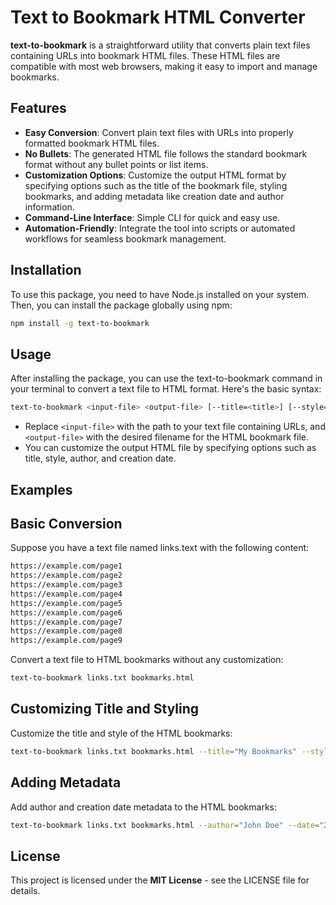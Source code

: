 # Text to Bookmark HTML Converter

**text-to-bookmark** is a straightforward utility that converts plain text files containing URLs into bookmark HTML files. These HTML files are compatible with most web browsers, making it easy to import and manage bookmarks.

## Features

- **Easy Conversion**: Convert plain text files with URLs into properly formatted bookmark HTML files.
- **No Bullets**: The generated HTML file follows the standard bookmark format without any bullet points or list items.
- **Customization Options**: Customize the output HTML format by specifying options such as the title of the bookmark file, styling bookmarks, and adding metadata like creation date and author information.
- **Command-Line Interface**: Simple CLI for quick and easy use.
- **Automation-Friendly**: Integrate the tool into scripts or automated workflows for seamless bookmark management.

## Installation

To use this package, you need to have Node.js installed on your system. Then, you can install the package globally using npm:

```bash
npm install -g text-to-bookmark
```

## Usage

After installing the package, you can use the text-to-bookmark command in your terminal to convert a text file to HTML format. Here's the basic syntax:

```bash
text-to-bookmark <input-file> <output-file> [--title=<title>] [--style=<style>] [--author=<author>] [--date=<creationDate>]
```

- Replace `<input-file>` with the path to your text file containing URLs, and `<output-file>` with the desired filename for the HTML bookmark file.
- You can customize the output HTML file by specifying options such as title, style, author, and creation date.

## Examples

## Basic Conversion

Suppose you have a text file named links.text with the following content:

```html
https://example.com/page1
https://example.com/page2
https://example.com/page3
https://example.com/page4
https://example.com/page5
https://example.com/page6
https://example.com/page7
https://example.com/page8
https://example.com/page9

```

Convert a text file to HTML bookmarks without any customization:

```bash
text-to-bookmark links.txt bookmarks.html
```

## Customizing Title and Styling

Customize the title and style of the HTML bookmarks:

```bash
text-to-bookmark links.txt bookmarks.html --title="My Bookmarks" --style="minimal"
```


## Adding Metadata

Add author and creation date metadata to the HTML bookmarks:

```bash
text-to-bookmark links.txt bookmarks.html --author="John Doe" --date="2024-05-31"
```

## License

This project is licensed under the **MIT License** - see the LICENSE file for details.
